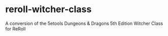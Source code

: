 # reroll-witcher-class
A conversion of the 5etools Dungeons &amp; Dragons 5th Edition Witcher Class for ReRoll
